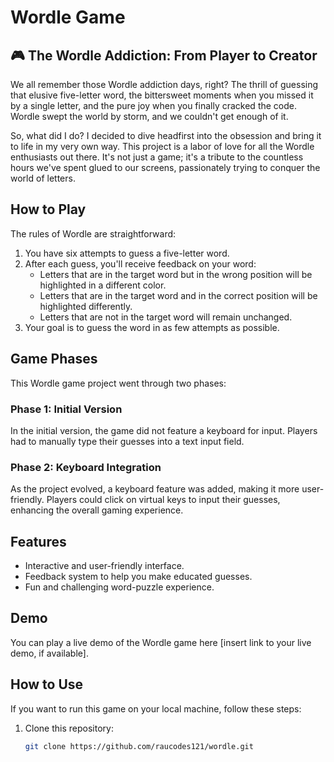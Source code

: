 # Wordle Game

## 🎮 The Wordle Addiction: From Player to Creator

We all remember those Wordle addiction days, right? The thrill of guessing that elusive five-letter word, the bittersweet moments when you missed it by a single letter, and the pure joy when you finally cracked the code. Wordle swept the world by storm, and we couldn't get enough of it.

So, what did I do? I decided to dive headfirst into the obsession and bring it to life in my very own way. This project is a labor of love for all the Wordle enthusiasts out there. It's not just a game; it's a tribute to the countless hours we've spent glued to our screens, passionately trying to conquer the world of letters.

## How to Play

The rules of Wordle are straightforward:

1. You have six attempts to guess a five-letter word.
2. After each guess, you'll receive feedback on your word:
   - Letters that are in the target word but in the wrong position will be highlighted in a different color.
   - Letters that are in the target word and in the correct position will be highlighted differently.
   - Letters that are not in the target word will remain unchanged.
3. Your goal is to guess the word in as few attempts as possible.

## Game Phases

This Wordle game project went through two phases:

### Phase 1: Initial Version
In the initial version, the game did not feature a keyboard for input. Players had to manually type their guesses into a text input field.

### Phase 2: Keyboard Integration
As the project evolved, a keyboard feature was added, making it more user-friendly. Players could click on virtual keys to input their guesses, enhancing the overall gaming experience.

## Features

- Interactive and user-friendly interface.
- Feedback system to help you make educated guesses.
- Fun and challenging word-puzzle experience.

## Demo

You can play a live demo of the Wordle game here [insert link to your live demo, if available].

## How to Use

If you want to run this game on your local machine, follow these steps:

1. Clone this repository:

   ```bash
   git clone https://github.com/raucodes121/wordle.git
